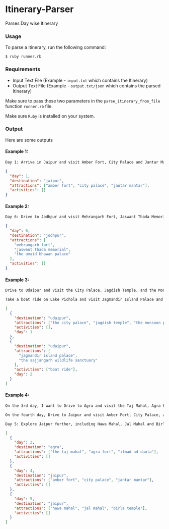 # Itinerary-Parser

Parses Day wise Itinerary

### Usage

To parse a Itinerary, run the following command:

    $ ruby runner.rb

### Requirements

- Input Text File (Example - `input.txt` which contains the Itinerary)
- Output Text File (Example - `output.txt/json` which contains the parsed Itinerary)

Make sure to pass these two parameters in the `parse_itinerary_from_file` function `runner.rb` file.

Make sure `Ruby` is installed on your system.

### Output

Here are some outputs

#### Example 1:

```txt
Day 1: Arrive in Jaipur and visit Amber Fort, City Palace and Jantar Mantar.
```

```json
{
  "day": 1,
  "destination": "jaipur",
  "attractions": ["amber fort", "city palace", "jantar mantar"],
  "activities": []
}
```

#### Example 2:

```txt
Day 6: Drive to Jodhpur and visit Mehrangarh Fort, Jaswant Thada Memorial, and the Umaid Bhawan Palace.
```

```json
{
  "day": 6,
  "destination": "jodhpur",
  "attractions": [
    "mehrangarh fort",
    "jaswant thada memorial",
    "the umaid bhawan palace"
  ],
  "activities": []
}
```

#### Example 3:

```txt
Drive to Udaipur and visit the City Palace, Jagdish Temple, and the Monsoon Palace.

Take a boat ride on Lake Pichola and visit Jagmandir Island Palace and the Sajjangarh Wildlife Sanctuary.
```

```json
[
  {
    "destination": "udaipur",
    "attractions": ["the city palace", "jagdish temple", "the monsoon palace"],
    "activities": [],
    "day": 1
  },
  {
    "destination": "udaipur",
    "attractions": [
      "jagmandir island palace",
      "the sajjangarh wildlife sanctuary"
    ],
    "activities": ["boat ride"],
    "day": 2
  }
]
```

#### Example 4:

```txt
On the 3rd day, I want to Drive to Agra and visit the Taj Mahal, Agra Fort, and Itmad-ud-Daula.

On the fourth day, Drive to Jaipur and visit Amber Fort, City Palace, and Jantar Mantar.

Day 5: Explore Jaipur further, including Hawa Mahal, Jal Mahal and Birla Temple.
```

```json
[
  {
    "day": 3,
    "destination": "agra",
    "attractions": ["the taj mahal", "agra fort", "itmad-ud-daula"],
    "activities": []
  },
  {
    "day": 4,
    "destination": "jaipur",
    "attractions": ["amber fort", "city palace", "jantar mantar"],
    "activities": []
  },
  {
    "day": 5,
    "destination": "jaipur",
    "attractions": ["hawa mahal", "jal mahal", "birla temple"],
    "activities": []
  }
]
```
